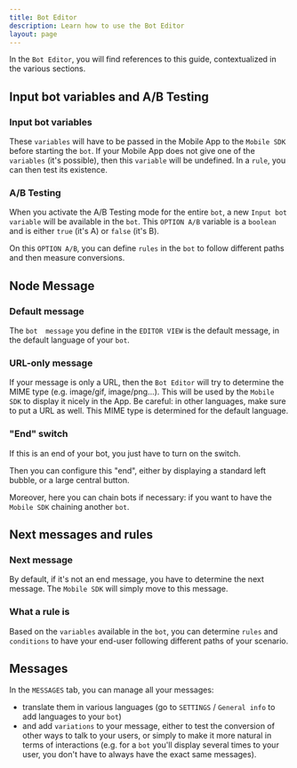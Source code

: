 ```yaml
---
title: Bot Editor
description: Learn how to use the Bot Editor
layout: page
---
```


In the `Bot Editor`, you will find references to this guide, contextualized in the various sections.

## <a name="botvars-ab"></a>Input bot variables and A/B Testing

### Input bot variables
These `variables` will have to be passed in the Mobile App to the `Mobile SDK` before starting the `bot`.
If your Mobile App does not give one of the `variables` (it's possible), then this `variable` will be undefined. In a `rule`, you can then test its existence.

### A/B Testing
When you activate the A/B Testing mode for the entire `bot`, a new `Input bot variable` will be available in the `bot`.
This `OPTION A/B` variable is a `boolean` and is either `true` (it's A) or `false` (it's B).

On this `OPTION A/B`, you can define `rules` in the `bot` to follow different paths and then measure conversions.

## <a name="node-message"></a>Node Message

### Default message
The `bot  message` you define in the `EDITOR VIEW` is the default message, in the default language of your `bot`.

### URL-only message
If your message is only a URL, then the `Bot Editor` will try to determine the MIME type (e.g. image/gif, image/png...).
This will be used by the `Mobile SDK` to display it nicely in the App.
Be careful: in other languages, make sure to put a URL as well. This MIME type is determined for the default language.

### "End" switch
If this is an end of your bot, you just have to turn on the switch.

Then you can configure this "end", either by displaying a standard left bubble, or a large central button.

Moreover, here you can chain bots if necessary: if you want to have the `Mobile SDK` chaining another `bot`.

## <a name="next-messages-rules"></a>Next messages and rules

### Next message
By default, if it's not an end message, you have to determine the next message. The `Mobile SDK` will simply move to this message.

### What a rule is
Based on the `variables` available in the `bot`, you can determine `rules` and `conditions` to have your end-user following different paths of your scenario.

## <a name="messages"></a>Messages
In the `MESSAGES` tab, you can manage all your messages:
* translate them in various languages (go to `SETTINGS` / `General info` to add languages to your `bot`)
* and add `variations` to your message, either to test the conversion of other ways to talk to your users, or simply to make it more natural in terms of interactions (e.g. for a `bot` you'll display several times to your user, you don't have to always have the exact same messages).

